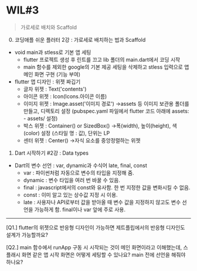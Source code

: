 # WIL#3
> 가로세로 배치와 Scaffold
0. 코딩애플 쉬운 플러터 2강 : 가로세로 배치하는 법과 Scaffold
 * void main과 stless로 기본 앱 세팅
   - flutter 프로젝트 생성 후 린트를 끄고 lib 폴더의 main.dart에서 코딩 시작
   - main 함수를 제외한 google의 기본 제공 세팅을 삭제하고 stless 입력으로 앱 메인 화면 구현 (기능 부여)
 * flutter 앱 디자인 : 위젯 짜깁기
   - 글자 위젯 : Text('contents')
   - 아이콘 위젯 : Icon(Icons.아이콘 이름)
   - 이미지 위젯 : Image.asset('이미지 경로') →assets 등 이미지 보관용 폴더를 만들고, 디렉토리 설정 (pubspec.yaml 파일에서 flutter 코드 아래에 assets: - assets/ 설정)
   - 박스 위젯 : Container() or SizedBox() →폭(width), 높이(height), 색(color) 설정 (스타일 명 : 값), 단위는 LP
   - 센터 위젯 : Center() →자식 요소를 중앙정렬하는 위젯
1. Dart 시작하기 #2강 : Data types
 * Dart의 변수 선언 : var, dynamic과 수식어 late, final, const
   - var : 파이썬처럼 자동으로 변수의 타입을 지정해 줌.
   - dynamic : 변수 타입을 여러 번 바꿀 수 있음.
   - final : javascript에서의 const와 유사함. 한 번 지정한 값을 변화시킬 수 없음.
   - const : 이미 알고 있는 상수값 지정 시 이용.
   - late : 사용자나 API로부터 값을 받아올 때 변수 값을 지정하지 않고도 변수 선언을 가능하게 함. final이나 var 앞에 주로 사용.

* * *

[Q1.] flutter의 위젯으로 반응형 디자인이 가능하면 제트플립에서의 반응형 디자인도 설계가 가능할까요?

[Q2.] main 함수에서 runApp 구동 시 시작되는 것이 메인 화면이라고 이해했는데, 스플래시 화면 같은 앱 시작 화면은 어떻게 세팅할 수 있나요? main 전에 선언을 해줘야 하나요?
